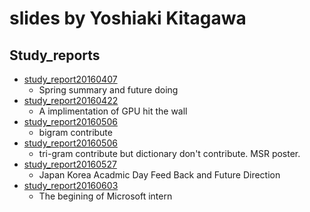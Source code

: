 # slides by Yoshiaki Kitagawa
## Study_reports
- [study_report20160407](http://ace12358.github.io/slides/?study_report20160407.md)
    - Spring summary and future doing
- [study_report20160422](http://ace12358.github.io/slides/?study_report20160422.md)
    - A implimentation of GPU hit the wall
- [study_report20160506](http://ace12358.github.io/slides/?study_report20160506.md)
    - bigram contribute
- [study_report20160506](http://ace12358.github.io/slides/?study_report20160513.md)
    - tri-gram contribute but dictionary don't contribute. MSR poster.
- [study_report20160527](http://ace12358.github.io/slides/?study_report20160527.md)
    - Japan Korea Acadmic Day Feed Back and Future Direction
- [study_report20160603](http://ace12358.github.io/slides/?study_report20160603.md)
    - The begining of Microsoft intern
